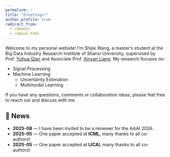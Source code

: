 ```yaml
---
permalink: /
title: "Greetings!"
author_profile: true
redirect_from: 
  - /about/
  - /about.html
---
```


Welcome to my personal website! I’m Shijie Wang, a master’s student at the Big Data Industry Research Institute of Shanxi University, supervised by Prof. [Yuhua Qian](http://dig.sxu.edu.cn/qyh/) and Associate Prof. [Xinyan Liang](https://xinyanliang.github.io/). My research focuses on:

- Signal Processing  
- Machine Learning  
  - Uncertainty Estimation  
  - Multimodal Learning
  
If you have any questions, comments or collaboration ideas, please feel free to reach out and discuss with me.

## 📰 News

- **2025-08** — I have been invited to be a reviewer for the AAAI 2026.
- **2025-05** — One paper accepted at **ICML**, many thanks to all co-authors!  
- **2025-05** — One paper accepted at **IJCAI**, many thanks to all co-authors!
